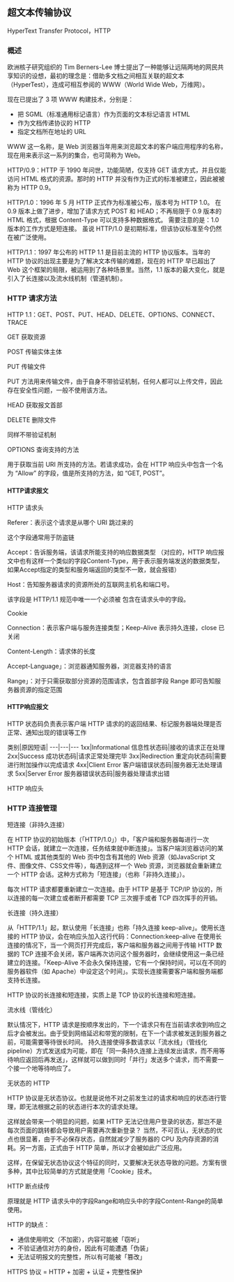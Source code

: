 ## 超文本传输协议

HyperText Transfer Protocol，HTTP

### 概述

欧洲核子研究组织的 Tim Berners-Lee 博士提出了一种能够让远隔两地的网民共享知识的设想，最初的理念是：借助多文档之间相互关联的超文本（HyperTest），连成可相互参阅的 WWW（World Wide Web，万维网）。

现在已提出了 3 项 WWW 构建技术，分别是：
- 把 SGML（标准通用标记语言）作为页面的文本标记语言 HTML
- 作为文档传递协议的 HTTP
- 指定文档所在地址的 URL

WWW 这一名称，是 Web 浏览器当年用来浏览超文本的客户端应用程序的名称，现在用来表示这一系列的集合，也可简称为 Web。

HTTP/0.9：HTTP 于 1990 年问世，功能简陋，仅支持 GET 请求方式，并且仅能访问 HTML 格式的资源。那时的 HTTP 并没有作为正式的标准被建立，因此被被称为 HTTP 0.9。

HTTP/1.0：1996 年 5 月 HTTP 正式作为标准被公布，版本号为 HTTP 1.0。
在 0.9 版本上做了进步，增加了请求方式 POST 和 HEAD；不再局限于 0.9 版本的 HTML 格式，根据 Content-Type 可以支持多种数据格式。
需要注意的是：1.0 版本的工作方式是短连接。
虽说 HTTP/1.0 是初期标准，但该协议标准至今仍然在被广泛使用。

HTTP/1.1：1997 年公布的 HTTP 1.1 是目前主流的 HTTP 协议版本。当年的 HTTP 协议的出现主要是为了解决文本传输的难题，现在的 HTTP 早已超出了 Web 这个框架的局限，被运用到了各种场景里。当然，1.1 版本的最大变化，就是引入了长连接以及流水线机制（管道机制）。


### HTTP 请求方法

HTTP 1.1：GET、POST、PUT、HEAD、DELETE、OPTIONS、CONNECT、TRACE

GET 获取资源

POST 传输实体主体

PUT 传输文件

PUT 方法用来传输文件，由于自身不带验证机制，任何人都可以上传文件，因此存在安全性问题，一般不使用该方法。

HEAD 获取报文首部

DELETE 删除文件

同样不带验证机制

OPTIONS 查询支持的方法

用于获取当前 URI 所支持的方法。若请求成功，会在 HTTP 响应头中包含一个名为 “Allow” 的字段，值是所支持的方法，如 “GET, POST”。


#### HTTP请求报文

HTTP 请求头

Referer：表示这个请求是从哪个 URI 跳过来的

这个字段通常用于防盗链

Accept：告诉服务端，该请求所能支持的响应数据类型
（对应的，HTTP 响应报文中也有这样一个类似的字段Content-Type，用于表示服务端发送的数据类型，如果Accept指定的类型和服务端返回的类型不一致，就会报错）


Host：告知服务器请求的资源所处的互联网主机名和端口号。

该字段是 HTTP/1.1 规范中唯一一个必须被 包含在请求头中的字段。


Cookie

Connection：表示客户端与服务连接类型；Keep-Alive 表示持久连接，close 已关闭

Content-Length：请求体的长度

Accept-Language」：浏览器通知服务器，浏览器支持的语言

Range」：对于只需获取部分资源的范围请求，包含首部字段 Range 即可告知服务器资源的指定范围



#### HTTP响应报文


HTTP 状态码负责表示客户端 HTTP 请求的的返回结果、标记服务器端处理是否正常、通知出现的错误等工作

类别|原因短语|
---|---|---
1xx|Informational 信息性状态码|接收的请求正在处理
2xx|Success 成功状态码|请求正常处理完毕
3xx|Redirection 重定向状态码|需要进行附加操作以完成请求
4xx|Client Error 客户端错误状态码|服务器无法处理请求
5xx|Server Error 服务器错误状态码|服务器处理请求出错

HTTP 响应头


### HTTP 连接管理


短连接（非持久连接）

在 HTTP 协议的初始版本（「HTTP/1.0」）中，「客户端和服务器每进行一次 HTTP 会话，就建立一次连接，任务结束就中断连接」。当客户端浏览器访问的某个 HTML 或其他类型的 Web 页中包含有其他的 Web 资源（如JavaScript 文件、图像文件、CSS文件等），每遇到这样一个 Web 资源，浏览器就会重新建立一个 HTTP 会话。这种方式称为「短连接」（也称「非持久连接」）。

每次 HTTP 请求都要重新建立一次连接。由于 HTTP 是基于 TCP/IP 协议的，所以连接的每一次建立或者断开都需要 TCP 三次握手或者 TCP 四次挥手的开销。



长连接（持久连接）

从「HTTP/1.1」起，默认使用「长连接」也称「持久连接 keep-alive」。使用长连接的 HTTP 协议，会在响应头加入这行代码：Connection:keep-alive
在使用长连接的情况下，当一个网页打开完成后，客户端和服务器之间用于传输 HTTP 数据的 TCP 连接不会关闭，客户端再次访问这个服务器时，会继续使用这一条已经建立的连接。「Keep-Alive 不会永久保持连接，它有一个保持时间，可以在不同的服务器软件（如 Apache）中设定这个时间」。实现长连接需要客户端和服务端都支持长连接。


HTTP 协议的长连接和短连接，实质上是 TCP 协议的长连接和短连接。

流水线（管线化）


默认情况下，HTTP 请求是按顺序发出的，下一个请求只有在当前请求收到响应之后才会被发出。由于受到网络延迟和带宽的限制，在下一个请求被发送到服务器之前，可能需要等待很长时间。
持久连接使得多数请求以「流水线」（管线化 pipeline）方式发送成为可能，即在「同一条持久连接上连续发出请求，而不用等待响应返回后再发送」，这样就可以做到同时「并行」发送多个请求，而不需要一个接一个地等待响应了。





无状态的 HTTP


HTTP 协议是无状态协议。也就是说他不对之前发生过的请求和响应的状态进行管理，即无法根据之前的状态进行本次的请求处理。

这样就会带来一个明显的问题，如果 HTTP 无法记住用户登录的状态，那岂不是每次页面的跳转都会导致用户需要再次重新登录？
当然，不可否认，无状态的优点也很显著，由于不必保存状态，自然就减少了服务器的 CPU 及内存资源的消耗。另一方面，正式由于 HTTP 简单，所以才会被如此广泛应用。

这样，在保留无状态协议这个特征的同时，又要解决无状态导致的问题。方案有很多种，其中比较简单的方式就是使用「Cookie」技术。


HTTP 断点续传

原理就是 HTTP 请求头中的字段Range和响应头中的字段Content-Range的简单使用。



HTTP 的缺点：
- 通信使用明文（不加密），内容可能被「窃听」
- 不验证通信对方的身份，因此有可能遭遇「伪装」
- 无法证明报文的完整性，所以有可能被「篡改」


HTTPS 协议 = HTTP + 加密 + 认证 + 完整性保护  
